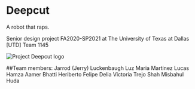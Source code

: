 # Deepcut

A robot that raps.

Senior design project FA2020-SP2021 at The University of Texas at Dallas [UTD]
Team 1145

![Project Deepcut logo](https://github.com/jluckenbaugh2/Deepcut/blob/master/docs/pictures/deepcut.png)

##Team members:
Jarrod (Jerry) Luckenbaugh
Luz Maria Martinez Lucas
Hamza Aamer Bhatti
Heriberto Felipe
Delia Victoria Trejo
Shah Misbahul Huda
